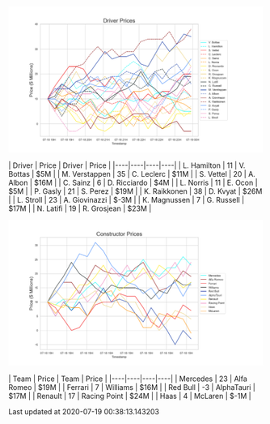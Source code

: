 

![driver_prices](./script/modules/data/resources/driver_prices.png)

| Driver | Price | Driver | Price |
                   |----|----|----|----|
| L. Hamilton | 11 | V. Bottas | $5M |
| M. Verstappen | 35 | C. Leclerc | $11M |
| S. Vettel | 20 | A. Albon | $16M |
| C. Sainz | 6 | D. Ricciardo | $4M |
| L. Norris | 11 | E. Ocon | $5M |
| P. Gasly | 21 | S. Perez | $19M |
| K. Raikkonen | 38 | D. Kvyat | $26M |
| L. Stroll | 23 | A. Giovinazzi | $-3M |
| K. Magnussen | 7 | G. Russell | $17M |
| N. Latifi | 19 | R. Grosjean | $23M |

![constructor](./script/modules/data/resources/constructor_prices.png)

| Team | Price | Team | Price |
                           |----|----|----|----|
| Mercedes | 23 | Alfa Romeo | $19M |
| Ferrari | 7 | Williams | $16M |
| Red Bull | -3 | AlphaTauri | $17M |
| Renault | 17 | Racing Point | $24M |
| Haas | 4 | McLaren | $-1M |

Last updated at 2020-07-19 00:38:13.143203

